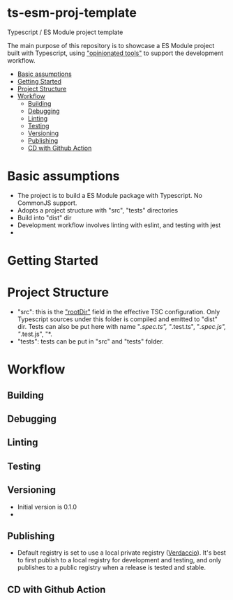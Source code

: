 # ts-esm-proj-template
Typescript / ES Module project template

The main purpose of this repository is to showcase a ES Module project built with Typescript, using ["opinionated tools"](https://github.com/bingtimren/op-tools) to support the development workflow.

<!-- toc -->

- [Basic assumptions](#basic-assumptions)
- [Getting Started](#getting-started)
- [Project Structure](#project-structure)
- [Workflow](#workflow)
  * [Building](#building)
  * [Debugging](#debugging)
  * [Linting](#linting)
  * [Testing](#testing)
  * [Versioning](#versioning)
  * [Publishing](#publishing)
  * [CD with Github Action](#cd-with-github-action)

<!-- tocstop -->

# Basic assumptions
- The project is to build a ES Module package with Typescript. No CommonJS support.
- Adopts a project structure with "src", "tests" directories
- Build into "dist" dir
- Development workflow involves linting with eslint, and testing with jest
- 

# Getting Started


# Project Structure

- "src": this is the ["rootDir"](https://www.typescriptlang.org/tsconfig) field in the effective TSC configuration. Only Typescript sources under this folder is compiled and emitted to "dist" dir. Tests can also be put here with name "*.spec.ts", "*.test.ts", "*.spec.js", "*.test.js", "*.
- "tests": tests can be put in "src" and "tests" folder. 


# Workflow



## Building

## Debugging


## Linting

## Testing

## Versioning

- Initial version is 0.1.0
- 



## Publishing

- Default registry is set to use a local private registry ([Verdaccio](https://verdaccio.org/en/)). It's best to first publish to a local registry for development and testing, and only publishes to a public registry when a release is tested and stable. 

## CD with Github Action



